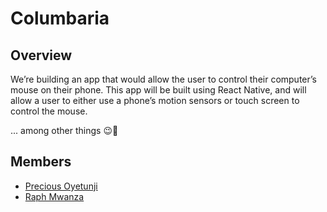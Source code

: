 # Columbaria

## Overview 
We’re building an app that would allow the user to control their 
computer’s mouse on their phone. This app will be built using React 
Native, and will allow a user to either use a phone’s motion sensors or 
touch screen to control the mouse.  

... among other things 😉🤫

## Members  
- [Precious Oyetunji](https://github.com/Kyu)  
- [Raph Mwanza](https://github.com/raphmwanza)

